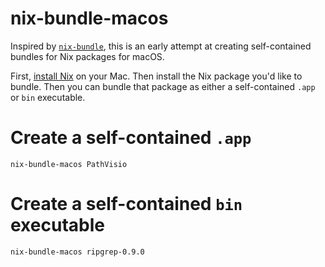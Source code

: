 # nix-bundle-macos

Inspired by [`nix-bundle`](https://github.com/matthewbauer/nix-bundle), this is an early attempt at creating self-contained bundles for Nix packages for macOS.

First, [install Nix](https://nixos.org/nix/download.html) on your Mac. Then install the Nix package you'd like to bundle. Then you can bundle that package as either a self-contained `.app` or `bin` executable.

# Create a self-contained `.app`

```
nix-bundle-macos PathVisio
```

# Create a self-contained `bin` executable

```
nix-bundle-macos ripgrep-0.9.0
```
